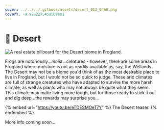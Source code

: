 ```yaml
---
cover: ../../../.gitbook/assets/desert_012_9468.png
coverY: -0.9252275458507881
---
```


# 🌵 Desert

![A real estate billboard for the Desert biome in Frogland. ](https://imgur.com/KqUVtT3.jpg)

Frogs are notoriously..._moist_...creatures - however, there are some areas in Frogland where moisture is not as readily available as, say, the Wetlands. The Desert may not be a biome you'd think of as the most desirable place to live in Frogland, but I would not be so quick to judge. These arid climates are full of strange creatures who have adapted to survive the more harsh climate, as well as plants who may not always be quite what they seem. This climate may make living more tough, but for those ready to stick it out and dig deep...the rewards may surprise you...

{% embed url="https://youtu.be/eTDESMOeT7Y" %}
The Desert teaser.&#x20;
{% endembed %}

More info coming soon...
